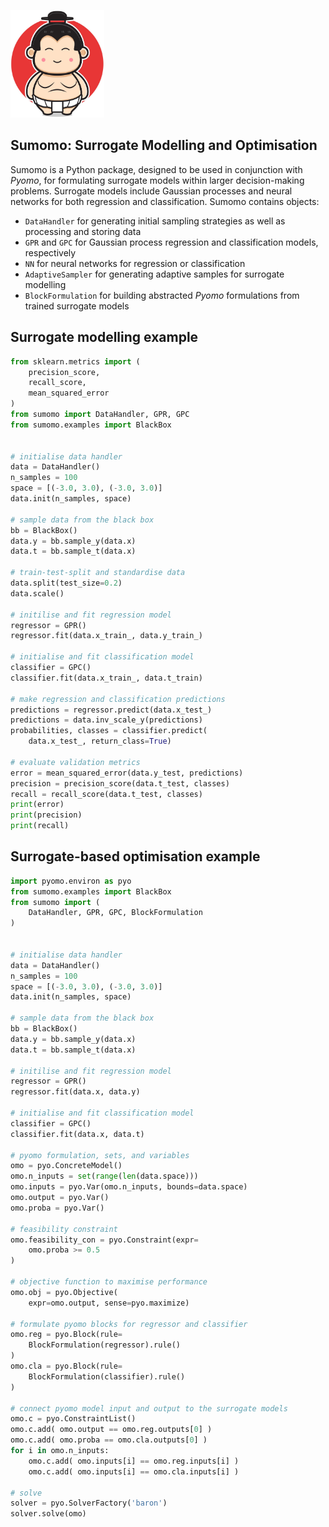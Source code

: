 <img
  src="sumo.jpeg"
  alt="A sumo"
  width=150>

## Sumomo: Surrogate Modelling and Optimisation
Sumomo is a Python package, designed to be used in conjunction with *Pyomo*, for formulating surrogate models within larger decision-making problems. Surrogate models include Gaussian processes and neural networks for both regression and classification. Sumomo contains objects:

* `DataHandler` for generating initial sampling strategies as well as processing and storing data
* `GPR` and `GPC` for Gaussian process regression and classification models, respectively
* `NN` for neural networks for regression or classification
* `AdaptiveSampler` for generating adaptive samples for surrogate modelling
* `BlockFormulation` for building abstracted *Pyomo* formulations from trained surrogate models

## Surrogate modelling example
```python
from sklearn.metrics import (
    precision_score, 
    recall_score, 
    mean_squared_error
)
from sumomo import DataHandler, GPR, GPC
from sumomo.examples import BlackBox


# initialise data handler
data = DataHandler()
n_samples = 100
space = [(-3.0, 3.0), (-3.0, 3.0)]
data.init(n_samples, space)

# sample data from the black box
bb = BlackBox()
data.y = bb.sample_y(data.x)
data.t = bb.sample_t(data.x)

# train-test-split and standardise data
data.split(test_size=0.2)
data.scale()

# initilise and fit regression model
regressor = GPR()
regressor.fit(data.x_train_, data.y_train_)

# initialise and fit classification model
classifier = GPC()
classifier.fit(data.x_train_, data.t_train)

# make regression and classification predictions
predictions = regressor.predict(data.x_test_)
predictions = data.inv_scale_y(predictions)
probabilities, classes = classifier.predict(
    data.x_test_, return_class=True)

# evaluate validation metrics
error = mean_squared_error(data.y_test, predictions)
precision = precision_score(data.t_test, classes)
recall = recall_score(data.t_test, classes)
print(error)
print(precision)
print(recall)

```

## Surrogate-based optimisation example

```python
import pyomo.environ as pyo
from sumomo.examples import BlackBox
from sumomo import (
    DataHandler, GPR, GPC, BlockFormulation
)


# initialise data handler
data = DataHandler()
n_samples = 100
space = [(-3.0, 3.0), (-3.0, 3.0)]
data.init(n_samples, space)

# sample data from the black box
bb = BlackBox()
data.y = bb.sample_y(data.x)
data.t = bb.sample_t(data.x)

# initilise and fit regression model
regressor = GPR()
regressor.fit(data.x, data.y)

# initialise and fit classification model
classifier = GPC()
classifier.fit(data.x, data.t)

# pyomo formulation, sets, and variables
omo = pyo.ConcreteModel()
omo.n_inputs = set(range(len(data.space)))
omo.inputs = pyo.Var(omo.n_inputs, bounds=data.space)
omo.output = pyo.Var()
omo.proba = pyo.Var()

# feasibility constraint 
omo.feasibility_con = pyo.Constraint(expr=
    omo.proba >= 0.5 
)

# objective function to maximise performance
omo.obj = pyo.Objective(
    expr=omo.output, sense=pyo.maximize)

# formulate pyomo blocks for regressor and classifier
omo.reg = pyo.Block(rule= 
    BlockFormulation(regressor).rule()
)
omo.cla = pyo.Block(rule=
    BlockFormulation(classifier).rule()
)

# connect pyomo model input and output to the surrogate models
omo.c = pyo.ConstraintList()
omo.c.add( omo.output == omo.reg.outputs[0] )
omo.c.add( omo.proba == omo.cla.outputs[0] )
for i in omo.n_inputs:
    omo.c.add( omo.inputs[i] == omo.reg.inputs[i] )
    omo.c.add( omo.inputs[i] == omo.cla.inputs[i] )

# solve
solver = pyo.SolverFactory('baron')
solver.solve(omo)

```

